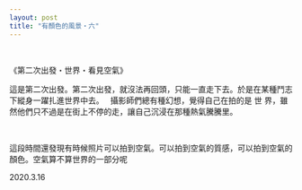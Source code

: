 ```yaml
---
layout: post
title: "有顏色的風景・六"
---
```


  
&nbsp;
&nbsp;

《第二次出發・世界・看見空氣》

這是第二次出發。第二次出發，就沒法再回頭，只能一直走下去。於是在某種鬥志下縱身一躍扎進世界中去。
&nbsp;
攝影師們總有種幻想，覺得自己在拍的是 世 界，雖然他們只不過是在街上不停的走，讓自己沉浸在那種熱氣騰騰里。

&nbsp;
&nbsp;

這段時間還發現有時候照片可以拍到空氣。可以拍到空氣的質感，可以拍到空氣的顏色。空氣算不算世界的一部分呢

2020.3.16